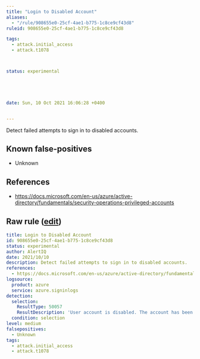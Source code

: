 ```yaml
---
title: "Login to Disabled Account"
aliases:
  - "/rule/908655e0-25cf-4ae1-b775-1c8ce9cf43d8"
ruleid: 908655e0-25cf-4ae1-b775-1c8ce9cf43d8

tags:
  - attack.initial_access
  - attack.t1078



status: experimental





date: Sun, 10 Oct 2021 16:06:28 +0400


---
```


Detect failed attempts to sign in to disabled accounts.

<!--more-->


## Known false-positives

* Unknown



## References

* https://docs.microsoft.com/en-us/azure/active-directory/fundamentals/security-operations-privileged-accounts


## Raw rule ([edit](https://github.com/SigmaHQ/sigma/edit/master/rules/cloud/azure/azure_login_to_disabled_account.yml))
```yaml
title: Login to Disabled Account
id: 908655e0-25cf-4ae1-b775-1c8ce9cf43d8
status: experimental
author: AlertIQ
date: 2021/10/10  
description: Detect failed attempts to sign in to disabled accounts.
references:
  - https://docs.microsoft.com/en-us/azure/active-directory/fundamentals/security-operations-privileged-accounts
logsource:
  product: azure
  service: azure.signinlogs
detection:
  selection:
    ResultType: 50057
    ResultDescription: 'User account is disabled. The account has been disabled by an administrator.'
  condition: selection 
level: medium
falsepositives:
  - Unknown
tags:
  - attack.initial_access
  - attack.t1078

```
